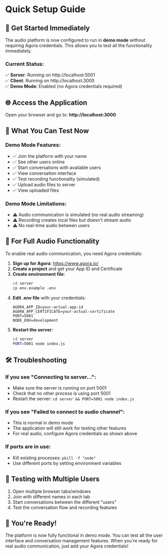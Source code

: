 # Quick Setup Guide

## 🚀 Get Started Immediately

The audio platform is now configured to run in **demo mode** without requiring Agora credentials. This allows you to test all the functionality immediately.

### Current Status:
✅ **Server**: Running on http://localhost:5001  
✅ **Client**: Running on http://localhost:3000  
✅ **Demo Mode**: Enabled (no Agora credentials required)

## 🌐 Access the Application

Open your browser and go to: **http://localhost:3000**

## 🎯 What You Can Test Now

### Demo Mode Features:
- ✅ Join the platform with your name
- ✅ See other users online
- ✅ Start conversations with available users
- ✅ View conversation interface
- ✅ Test recording functionality (simulated)
- ✅ Upload audio files to server
- ✅ View uploaded files

### Demo Mode Limitations:
- ⚠️ Audio communication is simulated (no real audio streaming)
- ⚠️ Recording creates local files but doesn't stream audio
- ⚠️ No real-time audio between users

## 🔧 For Full Audio Functionality

To enable real audio communication, you need Agora credentials:

1. **Sign up for Agora**: https://www.agora.io/
2. **Create a project** and get your App ID and Certificate
3. **Create environment file**:
   ```bash
   cd server
   cp env.example .env
   ```
4. **Edit .env file** with your credentials:
   ```env
   AGORA_APP_ID=your-actual-app-id
   AGORA_APP_CERTIFICATE=your-actual-certificate
   PORT=5001
   NODE_ENV=development
   ```
5. **Restart the server**:
   ```bash
   cd server
   PORT=5001 node index.js
   ```

## 🛠️ Troubleshooting

### If you see "Connecting to server...":
- Make sure the server is running on port 5001
- Check that no other process is using port 5001
- Restart the server: `cd server && PORT=5001 node index.js`

### If you see "Failed to connect to audio channel":
- This is normal in demo mode
- The application will still work for testing other features
- For real audio, configure Agora credentials as shown above

### If ports are in use:
- Kill existing processes: `pkill -f "node"`
- Use different ports by setting environment variables

## 📱 Testing with Multiple Users

1. Open multiple browser tabs/windows
2. Join with different names in each tab
3. Start conversations between the different "users"
4. Test the conversation flow and recording features

## 🎉 You're Ready!

The platform is now fully functional in demo mode. You can test all the user interface and conversation management features. When you're ready for real audio communication, just add your Agora credentials!
